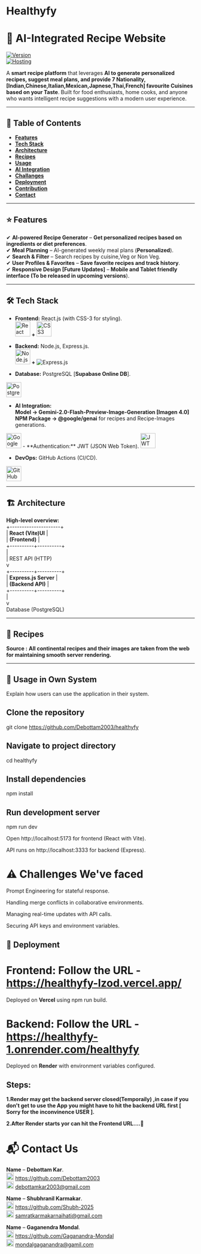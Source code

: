 # Healthyfy 

# 🍳 AI-Integrated Recipe Website     
[![Version](https://img.shields.io/badge/version-1.0.0-blue)]()  
[![Hosting](https://img.shields.io/badge/contributions-closed-orange.svg)]() 

A **smart recipe platform** that leverages **AI to generate personalized recipes, suggest meal plans, and provide 7 Nationality, [Indian,Chinese,Italian,Mexican,Japnese,Thai,French] favourite Cuisines based on your Taste**. Built for food enthusiasts, home cooks, and anyone who wants intelligent recipe suggestions with a modern user experience.

---

## 📑 Table of Contents
- [**Features**](#features)  
- [**Tech Stack**](#tech-stack)  
- [**Architecture**](#architecture)    
- [**Recipes**](#recipes)      
- [**Usage**](#usage)
- [**AI Integration**](#ai-integration)     
- [**Challanges**](#Challanges)  
- [**Deployment**](#deployment)  
- [**Contribution**](#contributing)   
- [**Contact**](#contact)  

---

## ⭐ Features
✔ **AI-powered Recipe Generator** – **Get personalized recipes based on ingredients or diet preferences**.  
✔ **Meal Planning** – AI-generated weekly meal plans (**Personalized**).  
✔ **Search & Filter** – Search recipes by cuisine,Veg or Non Veg.  
✔ **User Profiles & Favorites** – **Save favorite recipes and track history**.  
✔ **Responsive Design [Future Updates]** – **Mobile and Tablet friendly interface (To be released in upcoming versions**).  

---

## 🛠 Tech Stack
- **Frontend:** React.js (with CSS-3 for styling).  
<img src="https://cdn.jsdelivr.net/gh/devicons/devicon/icons/react/react-original.svg" width="40" alt="React" />  **+** <img src="https://cdn.jsdelivr.net/gh/devicons/devicon/icons/css3/css3-original.svg" width="40" alt="CSS3" />   

- **Backend:** Node.js, Express.js.  
  <img src="https://cdn.jsdelivr.net/gh/devicons/devicon/icons/nodejs/nodejs-original.svg" width="40" alt="Node.js" />  **+** <img src="https://img.shields.io/badge/Express.js-000000?style=for-the-badge&logo=express&logoColor=white" alt="Express.js" />   

- **Database:** PostgreSQL [**Supabase Online DB**].  
<img src="https://cdn.jsdelivr.net/gh/devicons/devicon/icons/postgresql/postgresql-original.svg" width="40" alt="PostgreSQL" />  

- **AI Integration:**  
**Model -> Gemini-2.0-Flash-Preview-Image-Generation [Imagen 4.0]  
NPM Package -> @google/genai** for recipes and Recipe-Images generations.  
<img src="https://cdn.simpleicons.org/googlegemini/ffffff" width="40" alt="Google Gemini" />   
- **Authentication:** JWT (JSON Web Token).  
<img src="https://jwt.io/img/pic_logo.svg" width="40" alt="JWT" />   

- **DevOps:** GitHub Actions (CI/CD).  
<img src="https://cdn.simpleicons.org/github/FFFFFF" width="40" alt="GitHub" /> 


---

## 🏗 Architecture
**High-level overview:**   
+---------------------+   
|   **React (Vite)UI**  |    
|   **(Frontend)**     |   
+----------+----------+    
           |   
           | REST API (HTTP)   
           v   
+----------+----------+   
|  **Express.js Server** |   
|  **(Backend API)**    |   
+----------+----------+   
           |   
           v   
 Database (PostgreSQL)   


 ---

 ## 🥓 Recipes
**Source :** **All continental recipes and their images are taken from the web for maintaining smooth server rendering.**


---

## 🔖 Usage in Own System

Explain how users can use the application in their system.

## Clone the repository
git clone https://github.com/Debottam2003/healthyfy

## Navigate to project directory
cd healthyfy

## Install dependencies
npm install

## Run development server
npm run dev

Open http://localhost:5173 for frontend (React with Vite).

API runs on http://localhost:3333 for backend (Express).	

# ⚠️ Challenges We've faced 

Prompt Engineering for stateful response.

Handling merge conflicts in collaborative environments.

Managing real-time updates with API calls.

Securing API keys and environment variables.

## 🚀 Deployment

# Frontend: Follow the URL - https://healthyfy-lzod.vercel.app/   

Deployed on **Vercel** using npm run build.   

# Backend: Follow the URL - https://healthyfy-1.onrender.com/healthyfy   

Deployed on **Render** with environment variables configured.   

## Steps: 
**1.Render may get the backend server closed(Temporaily) ,in case if you don't get to use the App you might have to hit the backend URL first [ Sorry for the inconvinence USER ].**    

**2.After Render starts yor can hit the Frontend URL....💌**

# 📬 Contact Us

**Name** – **Debottam Kar**.   
<img src="https://cdn.simpleicons.org/github/FFFFFF" width="20" alt="GitHub" /> https://github.com/Debottam2003   
<img src="https://cdn.simpleicons.org/gmail/EA4335" width="20" alt="Gmail" />
debottamkar2003@gmail.com

**Name** – **Shubhranil Karmakar**.   
<img src="https://cdn.simpleicons.org/github/FFFFFF" width="20" alt="GitHub" /> https://github.com/Shubh-2025     
<img src="https://cdn.simpleicons.org/gmail/EA4335" width="20" alt="Gmail" />
samratkarmakarnaihati@gmail.com

**Name** – **Gaganendra Mondal**.   
<img src="https://cdn.simpleicons.org/github/FFFFFF" width="20" alt="GitHub" /> https://github.com/Gaganandra-Mondal   
<img src="https://cdn.simpleicons.org/gmail/EA4335" width="20" alt="Gmail" /> mondalgaganandra@gamil.com
